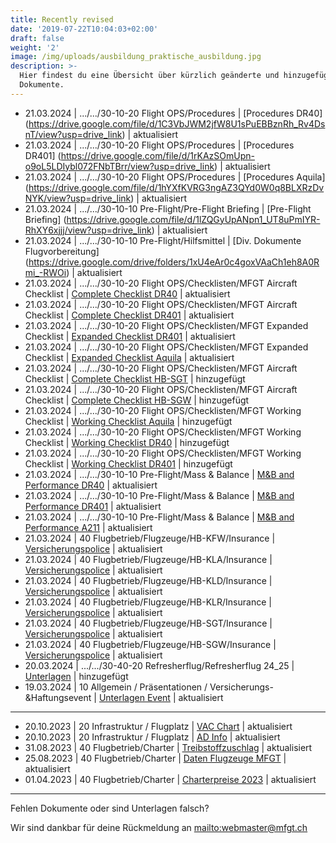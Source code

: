 ```yaml
---
title: Recently revised
date: '2019-07-22T10:04:03+02:00'
draft: false
weight: '2'
image: /img/uploads/ausbildung_praktische_ausbildung.jpg
description: >-
  Hier findest du eine Übersicht über kürzlich geänderte und hinzugefügte
  Dokumente.
---
```

* 21.03.2024 | .../.../30-10-20 Flight OPS/Procedures | [Procedures DR40] (https://drive.google.com/file/d/1C3VbJWM2jfW8U1sPuEBBznRh_Rv4DsnT/view?usp=drive_link) | aktualisiert
* 21.03.2024 | .../.../30-10-20 Flight OPS/Procedures | [Procedures DR401] (https://drive.google.com/file/d/1rKAzSOmUpn-o9oL5LDIybl072FNbTBrr/view?usp=drive_link) | aktualisiert
* 21.03.2024 | .../.../30-10-20 Flight OPS/Procedures | [Procedures Aquila] (https://drive.google.com/file/d/1hYXfKVRG3ngAZ3QYd0W0q8BLXRzDvNYK/view?usp=drive_link) | aktualisiert
* 21.03.2024 | .../.../30-10-10 Pre-Flight/Pre-Flight Briefing | [Pre-Flight Briefing] (https://drive.google.com/file/d/1lZQGyUpANpn1_UT8uPmIYR-RhXY6xjjj/view?usp=drive_link) | aktualisiert
* 21.03.2024 | .../.../30-10-10 Pre-Flight/Hilfsmittel | [Div. Dokumente Flugvorbereitung] (https://drive.google.com/drive/folders/1xU4eAr0c4goxVAaCh1eh8A0Rmi_-RWOi) | aktualisiert
* 21.03.2024 | .../.../30-10-20 Flight OPS/Checklisten/MFGT Aircraft Checklist | [Complete Checklist DR40](https://drive.google.com/file/d/1QlY9-riqjZpF1S8XuHdEp9-023Z4iX75/view?usp=drive_link) | aktualisiert
* 21.03.2024 | .../.../30-10-20 Flight OPS/Checklisten/MFGT Aircraft Checklist | [Complete Checklist DR401](https://drive.google.com/file/d/1KliIawaJTkK-a9-8Wn3tWMtitEpD1VDs/view?usp=drive_link) | aktualisiert
* 21.03.2024 | .../.../30-10-20 Flight OPS/Checklisten/MFGT Expanded Checklist | [Expanded Checklist DR401](https://drive.google.com/file/d/1ZNIHCcl6KHhlfkn1sZFuUfWketoD4RzP/view?usp=drive_link) | aktualisiert
* 21.03.2024 | .../.../30-10-20 Flight OPS/Checklisten/MFGT Expanded Checklist | [Expanded Checklist Aquila](https://drive.google.com/file/d/1PpamoEoUwBITtshnjgrav-YKW_fbUSfq/view?usp=drive_link) | aktualisiert
* 21.03.2024 | .../.../30-10-20 Flight OPS/Checklisten/MFGT Aircraft Checklist | [Complete Checklist HB-SGT](https://drive.google.com/file/d/18_CGsvRPZqfRCT59ASyWmzGelE_s48BS/view?usp=drive_link) | hinzugefügt
* 21.03.2024 | .../.../30-10-20 Flight OPS/Checklisten/MFGT Aircraft Checklist | [Complete Checklist HB-SGW](https://drive.google.com/file/d/1Sujp9hqv4vHZg8NmDrzsJNXk4ahau6BI/view?usp=drive_link) | hinzugefügt
* 21.03.2024 | .../.../30-10-20 Flight OPS/Checklisten/MFGT Working Checklist | [Working Checklist Aquila](https://drive.google.com/file/d/12xrDIvrurjGMCvmhirNjUTYQz3rwVPhX/view?usp=drive_link) | hinzugefügt
* 21.03.2024 | .../.../30-10-20 Flight OPS/Checklisten/MFGT Working Checklist | [Working Checklist DR40](https://drive.google.com/file/d/1c9pjSSwUuS61fv-E-OMrvGT9Qwks3ctU/view?usp=drive_link) | hinzugefügt
* 21.03.2024 | .../.../30-10-20 Flight OPS/Checklisten/MFGT Working Checklist | [Working Checklist DR401](https://drive.google.com/file/d/1_cGuMJ4cwKUfjOs2c5o7Dh8AinJALG1R/view?usp=drive_link) | hinzugefügt
* 21.03.2024 | .../.../30-10-10 Pre-Flight/Mass & Balance | [M&B and Performance DR40](https://drive.google.com/file/d/1uK6uftDDeQlF3ckiDjQqQXA_KMStBCCY/view?usp=drive_link) | aktualisiert
* 21.03.2024 | .../.../30-10-10 Pre-Flight/Mass & Balance | [M&B and Performance DR401](https://drive.google.com/file/d/1KK4Id29i3NoVmRxRpU03ixBEH_8HbxrG/view?usp=drive_link) | aktualisiert
* 21.03.2024 | .../.../30-10-10 Pre-Flight/Mass & Balance | [M&B and Performance A211](https://drive.google.com/file/d/1ZmdYkRgspnaNxPKQ2_trMH2VV6XAqN52/view?usp=drive_link) | aktualisiert
* 21.03.2024 | 40 Flugbetrieb/Flugzeuge/HB-KFW/Insurance | [Versicherungspolice](https://drive.google.com/file/d/1-xubWRanyptAfDUb-61Fkgl_c3r0nazf/view?usp=drive_link) | aktualisiert
* 21.03.2024 | 40 Flugbetrieb/Flugzeuge/HB-KLA/Insurance | [Versicherungspolice](https://drive.google.com/file/d/1XF5QvB3gNmCRlHpIJZqrXdMrrK-8lrM1/view?usp=drive_link) | aktualisiert
* 21.03.2024 | 40 Flugbetrieb/Flugzeuge/HB-KLD/Insurance | [Versicherungspolice](https://drive.google.com/file/d/15RPrzwBiwcuMUuncz7AyV2x2j4h1k1Nf/view?usp=drive_link) | aktualisiert
* 21.03.2024 | 40 Flugbetrieb/Flugzeuge/HB-KLR/Insurance | [Versicherungspolice](https://drive.google.com/file/d/1i9igyWN9gLJZVTSmm71t_7Te9BOJPm8q/view?usp=drive_link) | aktualisiert
* 21.03.2024 | 40 Flugbetrieb/Flugzeuge/HB-SGT/Insurance | [Versicherungspolice](https://drive.google.com/file/d/1AXXYpz52XO4QTXCMSi86yHxb53CABwuC/view?usp=drive_link) | aktualisiert
* 21.03.2024 | 40 Flugbetrieb/Flugzeuge/HB-SGW/Insurance | [Versicherungspolice](https://drive.google.com/file/d/1TV0vpPY37RflY4uywytWpCa5ZP8Djq-L/view?usp=drive_link) | aktualisiert
* 20.03.2024 | .../.../30-40-20 Refresherflug/Refresherflug 24_25 | [Unterlagen](https://drive.google.com/drive/folders/1hlxqta_bMQX0aA1FnkVQ6fCow0aJRn6T) | hinzugefügt
* 19.03.2024 | 10 Allgemein / Präsentationen / Versicherungs-&Haftungsevent | [Unterlagen Event](https://drive.google.com/drive/folders/1e8CUxw9cf2UX_oceQKVI76IxdU1C36Xa?usp=drive_link) | aktualisiert

<hr>

* 20.10.2023 | 20 Infrastruktur / Flugplatz | [VAC Chart](https://drive.google.com/file/d/1FMkoCoEdppvrK2uDdrLcs3ydPEVh97Jp/view?usp=share_link) | aktualisiert
* 20.10.2023 | 20 Infrastruktur / Flugplatz | [AD Info](https://drive.google.com/file/d/1ejYV_Kj9czOvveOD8TozP6SmH6hZq517/view?usp=share_link) | aktualisiert
* 31.08.2023 | 40 Flugbetrieb/Charter | [Treibstoffzuschlag](https://drive.google.com/file/d/1Ay_HB2UwL5AVvk9BdYZBDwyBWZPlL5Xk/view?usp=sharing) | aktualisiert
* 25.08.2023 | 40 Flugbetrieb/Charter | [Daten Flugzeuge MFGT](https://drive.google.com/file/d/1oWmobZ81f3liemM7AvbpvnCrTPQS8QYC/view?usp=sharing) | aktualisiert
* 01.04.2023 | 40 Flugbetrieb/Charter | [Charterpreise 2023](https://drive.google.com/file/d/1tghUpCImlGuRX779DgmkS4Ea4dwVA2Xv/view?usp=share_link) | aktualisiert 

<hr>

Fehlen Dokumente oder sind Unterlagen falsch? 

Wir sind dankbar für deine Rückmeldung an <mailto:webmaster@mfgt.ch>
